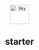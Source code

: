 
<p align="center">
  <a href="https://www.cryptoskyplatform.com">
    <img alt="Sky" src="https://github.com/cs-joy/sky/blob/main/src/images/gatsby-icon.png" width="60" />
  </a>
</p>
<h1 align="center">
   starter
</h1>
